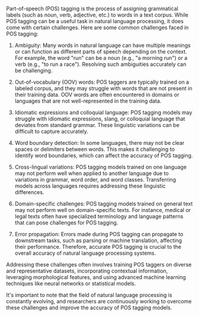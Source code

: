 Part-of-speech (POS) tagging is the process of assigning grammatical labels (such as noun, verb, adjective, etc.) to words in a text corpus. While POS tagging can be a useful task in natural language processing, it does come with certain challenges. Here are some common challenges faced in POS tagging:

1. Ambiguity: Many words in natural language can have multiple meanings or can function as different parts of speech depending on the context. For example, the word "run" can be a noun (e.g., "a morning run") or a verb (e.g., "to run a race"). Resolving such ambiguities accurately can be challenging.

2. Out-of-vocabulary (OOV) words: POS taggers are typically trained on a labeled corpus, and they may struggle with words that are not present in their training data. OOV words are often encountered in domains or languages that are not well-represented in the training data.

3. Idiomatic expressions and colloquial language: POS tagging models may struggle with idiomatic expressions, slang, or colloquial language that deviates from standard grammar. These linguistic variations can be difficult to capture accurately.

4. Word boundary detection: In some languages, there may not be clear spaces or delimiters between words. This makes it challenging to identify word boundaries, which can affect the accuracy of POS tagging.

5. Cross-lingual variations: POS tagging models trained on one language may not perform well when applied to another language due to variations in grammar, word order, and word classes. Transferring models across languages requires addressing these linguistic differences.

6. Domain-specific challenges: POS tagging models trained on general text may not perform well on domain-specific texts. For instance, medical or legal texts often have specialized terminology and language patterns that can pose challenges for POS tagging.

7. Error propagation: Errors made during POS tagging can propagate to downstream tasks, such as parsing or machine translation, affecting their performance. Therefore, accurate POS tagging is crucial to the overall accuracy of natural language processing systems.

Addressing these challenges often involves training POS taggers on diverse and representative datasets, incorporating contextual information, leveraging morphological features, and using advanced machine learning techniques like neural networks or statistical models.

It's important to note that the field of natural language processing is constantly evolving, and researchers are continuously working to overcome these challenges and improve the accuracy of POS tagging models.
